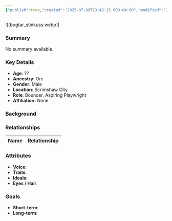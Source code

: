 ```yaml
---
{"publish":true,"created":"2025-07-09T13:42:15.000-04:00","modified":"2025-07-18T11:14:12.752-04:00","published":"2025-07-18T11:14:12.752-04:00","cssclasses":"","Age":"??","Ancestry":"Orc","Gender":"Male","Location":["Scrimshaw City"],"Role":["Bouncer, Aspiring Playwright"],"Affiliation":["None"]}
---
```



![[bogtar_stinkuss.webp]]
### Summary
No summary available.

### Key Details
- **Age**: ??
- **Ancestry**: Orc
- **Gender**: Male
- **Location**: Scrimshaw City
- **Role**: Bouncer, Aspiring Playwright
- **Affiliation:** None

### Background


### Relationships

| Name  | Relationship |
| ----- | ------------ |

### Attributes
- **Voice**:
- **Traits**:  
- **Ideals:**
- **Eyes / Hair**:  

### Goals
- **Short-term**:  
- **Long-term**:  

